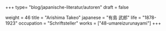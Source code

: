 +++
type= "blog/japanische-literatur/autoren"
draft = false

weight = 46
title = "Arishima Takeo"
japanese = "有島 武郎"
life = "1878-1923"
occupation = "Schriftsteller"
works = ["48-umareizurunayami"]
+++

